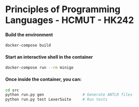 # Principles of Programming Languages - HCMUT - HK242

#### Build the environment
```bash
docker-compose build
```

#### Start an interactive shell in the container
```bash
docker-compose run --rm minigo
```

#### Once inside the container, you can:
```bash
cd src
python run.py gen                 # Generate ANTLR files
python run.py test LexerSuite     # Run tests
```